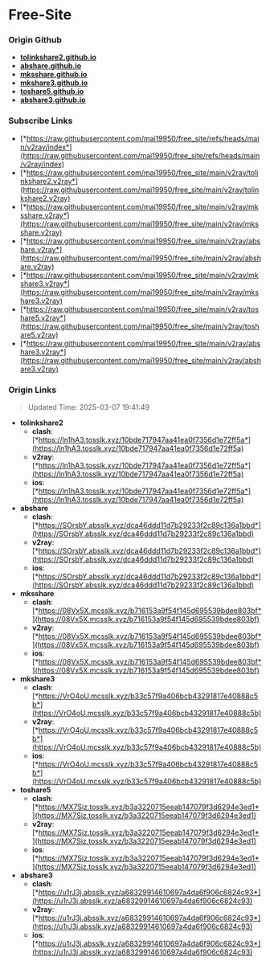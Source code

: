 # Free-Site

### Origin Github

- [**tolinkshare2.github.io**](https://github.com/tolinkshare2/tolinkshare2.github.io)
- [**abshare.github.io**](https://github.com/abshare/abshare.github.io)
- [**mksshare.github.io**](https://github.com/mksshare/mksshare.github.io)
- [**mkshare3.github.io**](https://github.com/mkshare3/mkshare3.github.io)
- [**toshare5.github.io**](https://github.com/toshare5/toshare5.github.io)
- [**abshare3.github.io**](https://github.com/abshare3/abshare3.github.io)

### Subscribe Links

- [*https://raw.githubusercontent.com/mai19950/free_site/refs/heads/main/v2ray/index*](https://raw.githubusercontent.com/mai19950/free_site/refs/heads/main/v2ray/index)
- [*https://raw.githubusercontent.com/mai19950/free_site/main/v2ray/tolinkshare2.v2ray*](https://raw.githubusercontent.com/mai19950/free_site/main/v2ray/tolinkshare2.v2ray)
- [*https://raw.githubusercontent.com/mai19950/free_site/main/v2ray/mksshare.v2ray*](https://raw.githubusercontent.com/mai19950/free_site/main/v2ray/mksshare.v2ray)
- [*https://raw.githubusercontent.com/mai19950/free_site/main/v2ray/abshare.v2ray*](https://raw.githubusercontent.com/mai19950/free_site/main/v2ray/abshare.v2ray)
- [*https://raw.githubusercontent.com/mai19950/free_site/main/v2ray/mkshare3.v2ray*](https://raw.githubusercontent.com/mai19950/free_site/main/v2ray/mkshare3.v2ray)
- [*https://raw.githubusercontent.com/mai19950/free_site/main/v2ray/toshare5.v2ray*](https://raw.githubusercontent.com/mai19950/free_site/main/v2ray/toshare5.v2ray)
- [*https://raw.githubusercontent.com/mai19950/free_site/main/v2ray/abshare3.v2ray*](https://raw.githubusercontent.com/mai19950/free_site/main/v2ray/abshare3.v2ray)

### Origin Links

> Updated Time: 2025-03-07 19:41:49

- **tolinkshare2**
  - **clash**: [*https://ln1hA3.tosslk.xyz/10bde717947aa41ea0f7356d1e72ff5a*](https://ln1hA3.tosslk.xyz/10bde717947aa41ea0f7356d1e72ff5a)
  - **v2ray**: [*https://ln1hA3.tosslk.xyz/10bde717947aa41ea0f7356d1e72ff5a*](https://ln1hA3.tosslk.xyz/10bde717947aa41ea0f7356d1e72ff5a)
  - **ios**: [*https://ln1hA3.tosslk.xyz/10bde717947aa41ea0f7356d1e72ff5a*](https://ln1hA3.tosslk.xyz/10bde717947aa41ea0f7356d1e72ff5a)
- **abshare**
  - **clash**: [*https://SOrsbY.absslk.xyz/dca46ddd11d7b29233f2c89c136a1bbd*](https://SOrsbY.absslk.xyz/dca46ddd11d7b29233f2c89c136a1bbd)
  - **v2ray**: [*https://SOrsbY.absslk.xyz/dca46ddd11d7b29233f2c89c136a1bbd*](https://SOrsbY.absslk.xyz/dca46ddd11d7b29233f2c89c136a1bbd)
  - **ios**: [*https://SOrsbY.absslk.xyz/dca46ddd11d7b29233f2c89c136a1bbd*](https://SOrsbY.absslk.xyz/dca46ddd11d7b29233f2c89c136a1bbd)
- **mksshare**
  - **clash**: [*https://08Vx5X.mcsslk.xyz/b716153a9f54f145d695539bdee803bf*](https://08Vx5X.mcsslk.xyz/b716153a9f54f145d695539bdee803bf)
  - **v2ray**: [*https://08Vx5X.mcsslk.xyz/b716153a9f54f145d695539bdee803bf*](https://08Vx5X.mcsslk.xyz/b716153a9f54f145d695539bdee803bf)
  - **ios**: [*https://08Vx5X.mcsslk.xyz/b716153a9f54f145d695539bdee803bf*](https://08Vx5X.mcsslk.xyz/b716153a9f54f145d695539bdee803bf)
- **mkshare3**
  - **clash**: [*https://VrO4oU.mcsslk.xyz/b33c57f9a406bcb43291817e40888c5b*](https://VrO4oU.mcsslk.xyz/b33c57f9a406bcb43291817e40888c5b)
  - **v2ray**: [*https://VrO4oU.mcsslk.xyz/b33c57f9a406bcb43291817e40888c5b*](https://VrO4oU.mcsslk.xyz/b33c57f9a406bcb43291817e40888c5b)
  - **ios**: [*https://VrO4oU.mcsslk.xyz/b33c57f9a406bcb43291817e40888c5b*](https://VrO4oU.mcsslk.xyz/b33c57f9a406bcb43291817e40888c5b)
- **toshare5**
  - **clash**: [*https://MX7Siz.tosslk.xyz/b3a3220715eeab147079f3d6294e3ed1*](https://MX7Siz.tosslk.xyz/b3a3220715eeab147079f3d6294e3ed1)
  - **v2ray**: [*https://MX7Siz.tosslk.xyz/b3a3220715eeab147079f3d6294e3ed1*](https://MX7Siz.tosslk.xyz/b3a3220715eeab147079f3d6294e3ed1)
  - **ios**: [*https://MX7Siz.tosslk.xyz/b3a3220715eeab147079f3d6294e3ed1*](https://MX7Siz.tosslk.xyz/b3a3220715eeab147079f3d6294e3ed1)
- **abshare3**
  - **clash**: [*https://u1rJ3j.absslk.xyz/a68329914610697a4da6f906c6824c93*](https://u1rJ3j.absslk.xyz/a68329914610697a4da6f906c6824c93)
  - **v2ray**: [*https://u1rJ3j.absslk.xyz/a68329914610697a4da6f906c6824c93*](https://u1rJ3j.absslk.xyz/a68329914610697a4da6f906c6824c93)
  - **ios**: [*https://u1rJ3j.absslk.xyz/a68329914610697a4da6f906c6824c93*](https://u1rJ3j.absslk.xyz/a68329914610697a4da6f906c6824c93)
